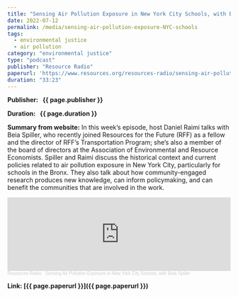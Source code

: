 ```yaml
---
title: "Sensing Air Pollution Exposure in New York City Schools, with Beia Spiller"
date: 2022-07-12
permalink: /media/sensing-air-pollution-exposure-NYC-schools
tags:
  - environmental justice
  - air pollution
category: "environmental justice"
type: "podcast"
publisher: "Resource Radio"
paperurl: 'https://www.resources.org/resources-radio/sensing-air-pollution-exposure-in-new-york-city-schools'
duration: "33:23"
---
```


<!-- Google tag (gtag.js) -->
<script async src="https://www.googletagmanager.com/gtag/js?id=G-8CEVZ95BRH"></script>
<script>
  window.dataLayer = window.dataLayer || [];
  function gtag(){dataLayer.push(arguments);}
  gtag('js', new Date());

  gtag('config', 'G-8CEVZ95BRH');
</script>

**<span class="bold-podcast">Publisher: </span>&nbsp;<span class="text-podcast"> {{ page.publisher }}</span>**

**<span class="bold-podcast">Duration: </span>&nbsp;<span class="text-podcast"> {{ page.duration }}</span>**

**<span class="bold-podcast">Summary from website:</span>**
In this week’s episode, host Daniel Raimi talks with Beia Spiller, who recently joined Resources for the Future (RFF) as a fellow and the director of RFF’s Transportation Program; she’s also a member of the board of directors at the Association of Environmental and Resource Economists. Spiller and Raimi discuss the historical context and current policies related to air pollution exposure in New York City, particularly for schools in the Bronx. They also talk about how community-engaged research produces new knowledge, can inform policymaking, and can benefit the communities that are involved in the work.


<iframe width="100%" height="166" scrolling="no" frameborder="no" allow="autoplay" src="https://w.soundcloud.com/player/?url=https%3A//api.soundcloud.com/tracks/1303434625&color=ff5500"></iframe><div style="font-size: 10px; color: #cccccc;line-break: anywhere;word-break: normal;overflow: hidden;white-space: nowrap;text-overflow: ellipsis; font-family: Interstate,Lucida Grande,Lucida Sans Unicode,Lucida Sans,Garuda,Verdana,Tahoma,sans-serif;font-weight: 100;"><a href="https://soundcloud.com/resourcesradio" title="Resources Radio" target="_blank" style="color: #cccccc; text-decoration: none;">Resources Radio</a> · <a href="https://soundcloud.com/resourcesradio/sensing-air-pollution-exposure-in-new-york-city-schools-with-beia-spiller" title="Sensing Air Pollution Exposure in New York City Schools, with Beia Spiller" target="_blank" style="color: #cccccc; text-decoration: none;">Sensing Air Pollution Exposure in New York City Schools, with Beia Spiller</a></div>

**<span class="small-podcast">Link:</span>&nbsp;<span class="links-podcast">[{{ page.paperurl }}]({{ page.paperurl }})</span>**